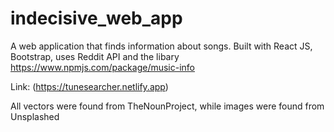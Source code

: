 # indecisive_web_app
A web application that finds information about songs. Built with React JS, Bootstrap, uses Reddit API and the libary https://www.npmjs.com/package/music-info

Link: (https://tunesearcher.netlify.app)

All vectors were found from TheNounProject, while images were found from Unsplashed

